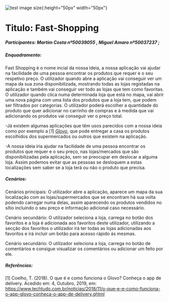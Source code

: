 
![test image size](https://i.imgur.com/RGZmCFQ.png){:height="50px" width="50px"}

# Titulo: Fast-Shopping

##### Participantes: Martim Costa nº50039055 , Miguel Amaro nº50037237 ;

##### Enquadramento:

Fast Shopping é o nome incial da nossa ideia, a nossa aplicação vai ajudar na facilidade de uma pessoa encontrar os produtos que requer e o seu respetivo preço. O utilizador quando abre a aplicação vai conseguir ver um mapa da sua zona disponibilizada, mostrando todas as lojas registadas na aplicação e também vai conseguir ver todo as lojas que tem como favoritas. O utilizador quando clica numa determinada loja que está no mapa, vai abrir uma nova página com uma lista dos produtos que a loja tem, que podem ser filtrados por categorias. O utilizador poderá escolher a quantidade do produto que quer adicionar no carrinho de compras e à medida que vai adicionando os produtos vai conseguir ver o preço total. 


-Já existem algumas aplicações que têm usos parecidos com a nossa ideia como por exemplo a [*1*] [*Glovo*](https://glovoapp.com/pt_PT/lis/), que pode entregar 
a casa os produtos escolhidos dos supermercados ou outros que existem na aplicação.

-A nossa ideia iria ajudar na facilidade de uma pessoa encontrar os produtos que requer e o seu preço, nas lojas/mercados que são 
disponibilizadas pela aplicação, sem se preocupar em deslocar a alguma loja. Assim podemos evitar que as pessoas se desloquem a estas localizações sem saber se a loja terá ou não o produto que precisa.

##### Cenários:

Cenários principais: O utilizador abre a aplicação, aparece um mapa da sua localização com as lojas/supermercados que se encontram há sua volta
podendo carregar numa delas, assim aparecendo os produtos vendidos no sítio incluindo o seu preço e informação adicional caso necessário.

Cenário secundário: O utilizador seleciona a loja, carrega no botão dos favoritos e a loja é adicionada aos favoritos deste utilizador, utilizando a secção dos favoritos o utilizador irá ter todas as lojas adicionadas aos favoritos e irá incluir um botão para acesso rápido ás mesmas.

Cenário secundário: O utilizador seleciona a loja, carrega no botão de comentários e consigue visualizar os comentários ou adicionar um feito por ele.

##### Referências:
[1] Coelho, T. (2018). O que é e como funciona o Glovo? Conheça o app de delivery. Acedido em: 4, Outubro, 2019, em: https://www.techtudo.com.br/noticias/2018/11/o-que-e-e-como-funciona-o-app-glovo-conheca-o-app-de-delivery.ghtml
